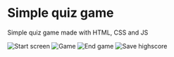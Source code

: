 # Simple quiz game
Simple quiz game made with HTML, CSS and JS

![Start screen](https://i.imgur.com/3ZPChgP.png)
![Game](https://i.imgur.com/Acl12kV.png)
![End game](https://i.imgur.com/tgsoeF9.png)
![Save highscore](https://i.imgur.com/LujKAOq.png)
